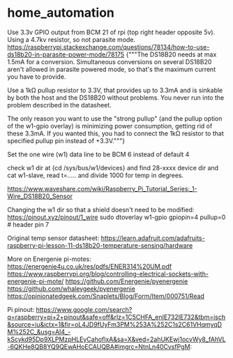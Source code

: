 # home_automation

Use 3.3v GPIO output from BCM 21 of rpi (top right header opposite 5v). Using a 4.7kv resistor, so not parasite mode. https://raspberrypi.stackexchange.com/questions/78134/how-to-use-ds18b20-in-parasite-power-mode/78175 {"""The DS18B20 needs at max 1.5mA for a conversion. Simultaneous conversions on several DS18B20 aren't allowed in parasite powered mode, so that's the maximum current you have to provide.

Use a 1kΩ pullup resistor to 3.3V, that provides up to 3.3mA and is sinkable by both the host and the DS18B20 without problems. You never run into the problem described in the datasheet.

The only reason you want to use the "strong pullup" (and the pullup option of the w1-gpio overlay) is minimizing power consumption, getting rid of these 3.3mA. If you wanted this, you had to connect the 1kΩ resistor to that specified pullup pin instead of +3.3V."""}

Set the one wire (w1) data line to be BCM 6 instead of default 4

check w1 dir at {cd /sys/bus/w1/devices} and find 28-xxxx device dir and cat w1-slave, read t=..... and divide 1000 for temp in degrees.

https://www.waveshare.com/wiki/Raspberry_Pi_Tutorial_Series:_1-Wire_DS18B20_Sensor

Changing the w1 dir so that a shield doesn't need to be modified:
https://pinout.xyz/pinout/1_wire
sudo dtoverlay w1-gpio gpiopin=4 pullup=0  # header pin 7


Original temp sensor datasheet: https://learn.adafruit.com/adafruits-raspberry-pi-lesson-11-ds18b20-temperature-sensing/hardware


More on Energenie pi-motes: 
https://energenie4u.co.uk/res/pdfs/ENER314%20UM.pdf
https://www.raspberrypi.org/blog/controlling-electrical-sockets-with-energenie-pi-mote/
https://github.com/Energenie/pyenergenie
https://github.com/whaleygeek/pyenergenie
https://opinionatedgeek.com/Snaplets/Blog/Form/Item/000751/Read


Pi pinout: https://www.google.com/search?q=raspberry+pi+2+pinout&safe=off&rlz=1C5CHFA_enIE732IE732&tbm=isch&source=iu&ictx=1&fir=oL4JD9fUyFm3PM%253A%252C1s2C61VHqmyqDM%252C_&usg=AI4_-kScykd95Dp9XLPMzpHLEyCahoflxA&sa=X&ved=2ahUKEwj1ocvWy8_fAhVL-6QKHe8QB8YQ9QEwAHoECAUQBA#imgrc=NtnLn40CvsfPgM:


